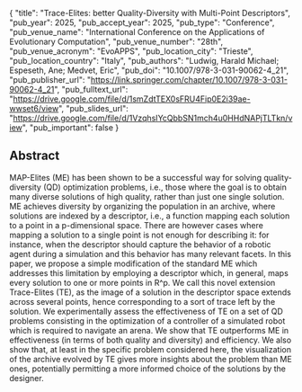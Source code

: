 {
  "title": "Trace-Elites: better Quality-Diversity with Multi-Point Descriptors",
  "pub_year": 2025,
  "pub_accept_year": 2025,
  "pub_type": "Conference",
  "pub_venue_name": "International Conference on the Applications of Evolutionary Computation",
  "pub_venue_number": "28th",
  "pub_venue_acronym": "EvoAPPS",
  "pub_location_city": "Trieste",
  "pub_location_country": "Italy",
  "pub_authors": "Ludwig, Harald Michael; Espeseth, Ane; Medvet, Eric",
  "pub_doi": "10.1007/978-3-031-90062-4_21",
  "pub_publisher_url": "https://link.springer.com/chapter/10.1007/978-3-031-90062-4_21",
  "pub_fulltext_url": "https://drive.google.com/file/d/1smZdtTEX0sFRU4Fip0E2i39ae-wwset6/view",
  "pub_slides_url": "https://drive.google.com/file/d/1VzqhsIYcQbbSN1mch4u0HHdNAPjTLTkn/view",
  "pub_important": false
}

## Abstract
MAP-Elites (ME) has been shown to be a successful way for solving quality-diversity (QD) optimization problems, i.e., those where the goal is to obtain many diverse solutions of high quality, rather than just one single solution. ME achieves diversity by organizing the population in an archive, where solutions are indexed by a descriptor, i.e., a function mapping each solution to a point in a p-dimensional space. There are however cases where mapping a solution to a single point is not enough for describing it: for instance, when the descriptor should capture the behavior of a robotic agent during a simulation and this behavior has many relevant facets. In this paper, we propose a simple modification of the standard ME which addresses this limitation by employing a descriptor which, in general, maps every solution to one or more points in R^p. We call this novel extension Trace-Elites (TE), as the image of a solution in the descriptor space extends across several points, hence corresponding to a sort of trace left by the solution. We experimentally assess the effectiveness of TE on a set of QD problems consisting in the optimization of a controller of a simulated robot which is required to navigate an arena. We show that TE outperforms ME in effectiveness (in terms of both quality and diversity) and efficiency. We also show that, at least in the specific problem considered here, the visualization of the archive evolved by TE gives more insights about the problem than ME ones, potentially permitting a more informed choice of the solutions by the designer.
